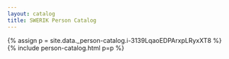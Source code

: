 ```yaml
---
layout: catalog
title: SWERIK Person Catalog
---
```

{% assign p = site.data._person-catalog.i-3139LqaoEDPArxpLRyxXT8 %}
{% include person-catalog.html p=p %}

